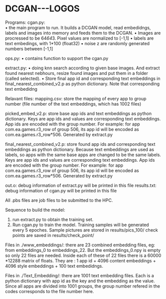 # DCGAN---LOGOS

Programs:
cgan.py:  
•	the main program to run. It builds a DCGAN model, read embedidngs, labels and images into memory and feeds them to the DCGAN. 
•	Images are procressed to be 64*64*3. Pixel values are normalized to [-1,1]
•	labels are text embedings, with 1*100 (float32)
•	noise z are randomly generated numbers between [-1,1]


ops.py:
•	contains function to support the cgan.py 

extract.py: 
•	doing knn search according to given base images. And extract found nearest nebhours, resize found images and put them in a folder (called selected). 
•	Store final app id and corresponding text embeddings in final_nearest_combined_v2.p as python dictionary. Note that corresponding text embedidng

Relavant files:
mapping.csv: store the mapping of every app to group number (file number of the text embeddings, which has 1002 files)

picked_embed_v2.p: store base app ids and text embeddings as python dictionary. Keys are app ids and values are corresponding text embeddings. App ids are encoded with the group number. For example: for app com.ea.games.r3_row of group 506, its app id will be encoded as com.ea.games.r3_row*506. Generated by extract.py

final_nearest_combined_v2.p:  store found app ids and corresponding text embeddings as python dictionary. Because text embeddings are used as labels, so apps with the same base apps are changed to be the same labels. Keys are app ids and values are corresponding text embeddings. App ids are encoded with the group number. For example: for app com.ea.games.r3_row of group 506, its app id will be encoded as com.ea.games.r3_row*506. Generated by extract.py

out.o: debug information of extract.py will be printed in this file
results.txt: debug information of cgan.py will be printed in this file

All .pbs files are job files to be submitted to the HPC. 

Sequence to build the model:
1.	run extract.py to obtain the training set.
2.	Run cgan.py to train the model. Training samples will be generated every 5 epoches. Sample pictures are stored in results/pics_100/
check points are saved in results/check_point/

Files in ./www_embeddings/: there are 23 combined embedding files, eg: from embeddings_0 to embeddings_22. But the embeddings_0.npy is empty so only 22 files are needed. Inside each of these of 22 files there is a 60000 *12288 matrix of floats. They are : 1 app id + 4096 content embeddings + 4096 style embeddings + 100 text embedidngs. 

Files in ./Text_Embedding/: there are 1001 text embedding files. Each is a python dictionary with app id as the key and the embedding as the value. Since all apps are divided into 1001 groups, the group number refered in the codes corresponds to the file number here.
